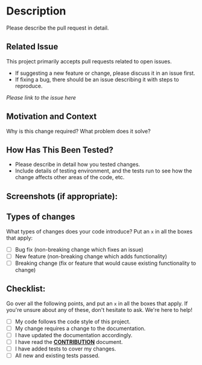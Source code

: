 # Description

Please describe the pull request in detail.

## Related Issue

This project primarily accepts pull requests related to open issues.

* If suggesting a new feature or change, please discuss it in an issue first.
* If fixing a bug, there should be an issue describing it with steps to reproduce.

_Please link to the issue here_

## Motivation and Context

Why is this change required? What problem does it solve?

## How Has This Been Tested?

* Please describe in detail how you tested  changes.
* Include details of testing environment, and the tests run to see how the change affects other areas of the code, etc.

## Screenshots (if appropriate):

## Types of changes

What types of changes does your code introduce? Put an `x` in all the boxes that apply:
- [ ] Bug fix (non-breaking change which fixes an issue)
- [ ] New feature (non-breaking change which adds functionality)
- [ ] Breaking change (fix or feature that would cause existing functionality to change)

## Checklist:

Go over all the following points, and put an `x` in all the boxes that apply. If you're unsure about any of these, don't hesitate to ask. We're here to help!
- [ ] My code follows the code style of this project.
- [ ] My change requires a change to the documentation.
- [ ] I have updated the documentation accordingly.
- [ ] I have read the **[CONTRIBUTION](/README.md)** document.
- [ ] I have added tests to cover my changes.
- [ ] All new and existing tests passed.
